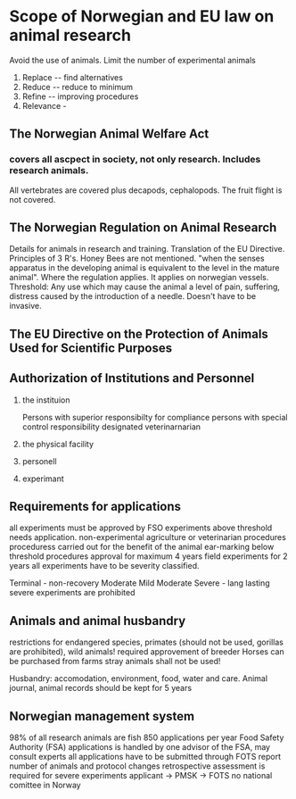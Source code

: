# Scope of Norwegian and EU law on animal research
Avoid the use of animals.
Limit the number of experimental animals

1.	Replace -- find alternatives
2. 	Reduce  -- reduce to minimum
3. 	Refine -- improving procedures
4. 	Relevance -

## The Norwegian Animal Welfare Act

###  covers all ascpect in society, not only research. Includes research animals.

All vertebrates are covered plus decapods, cephalopods.
The fruit flight is not covered. 

## The Norwegian Regulation on Animal Research 

Details for animals in research and training. 
Translation of the EU Directive.
Principles of 3 R's.
Honey Bees are not mentioned.
"when the senses apparatus in the developing animal is equivalent to the level in the mature animal".
Where the regulation applies.
It applies on norwegian vessels.
Threshold: Any use which may cause the animal a level of pain, suffering, distress caused by the introduction of a needle.
Doesn't have to be invasive. 

## The EU Directive on the Protection of Animals Used for Scientific Purposes

## Authorization of Institutions and Personnel

1. the instituion
	
	Persons with superior responsibilty for compliance
	persons with special control responsibility
	designated veterinarnarian
	
3. the physical facility
4. personell
5. experimant

## Requirements for applications

all experiments must be approved by FSO
experiments above threshold needs application.
non-experimental agriculture or veterinarian procedures
proceduress carried out for the benefit of the animal
ear-marking
below threshold procedures
approval for maximum 4 years
field experiments for 2 years
all experiments have to be severity classified.

Terminal - non-recovery
Moderate
Mild
Moderate
Severe - lang lasting severe experiments are prohibited

## Animals and animal husbandry

restrictions for endangered species, primates (should not be used, gorillas are prohibited), wild animals!
required approvement of breeder
Horses can be purchased from farms
stray animals shall not be used!

Husbandry: accomodation, environment, food, water and care.
Animal journal, animal records
should be kept for 5 years

## Norwegian management system

98% of all research animals are fish
850 applications per year
Food Safety Authority (FSA)
applications is handled by one advisor of the FSA, may consult experts
all applications have to be submitted through FOTS
report number of animals and protocol changes
retrospective assessment is required for severe experiments
applicant -> PMSK -> FOTS
no national comittee in Norway
